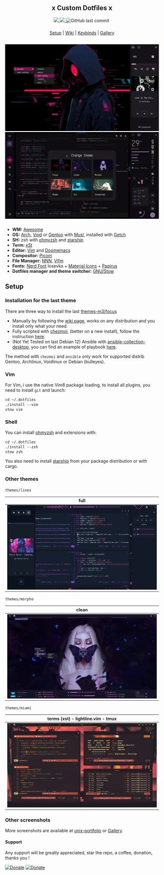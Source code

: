<h2 align="center">x Custom Dotfiles x</h2>
<p align="center">
<a href="https://github.com/szorfein/dotfiles/stargazers">
  <img src="https://img.shields.io/github/stars/szorfein/dotfiles?color=%23BB9AF7&labelColor=%231A1B26&style=for-the-badge">
</a>
<a href="https://github.com/szorfein/dotfiles/network/members/">
  <img src="https://img.shields.io/github/forks/szorfein/dotfiles?color=%237AA2F7&labelColor=%231A1B26&style=for-the-badge">
</a>
<img alt="GitHub last commit" src="https://img.shields.io/github/last-commit/szorfein/dotfiles?color=73daca&labelColor=%231A1B26&style=for-the-badge" />
<img alt="" src="https://img.shields.io/github/repo-size/szorfein/dotfiles?color=%230969da&labelColor=%231A1B26&style=for-the-badge&label=Repo" />
</p>

###

<p align="center">
<a href="https://github.com/szorfein/dotfiles#setup">Setup</a>
| <a href="https://github.com/szorfein/dotfiles/wiki">Wiki</a>
| <a href="https://github.com/szorfein/dotfiles/wiki/Keybinds">Keybinds</a>
| <a href="https://github.com/szorfein/dotfiles/wiki/Gallery">Gallery</a>
</p>

##

![focus screenshot](https://github.com/szorfein/unix-portfolio/raw/master/focus/clean.jpg)
![focus full](https://github.com/szorfein/unix-portfolio/raw/master/focus/full.jpg)

###

- **WM:** [Awesome](https://github.com/awesomeWM/awesome)
- **OS:** [Arch](https://archlinux.org/), [Void](https://voidlinux.org/) or [Gentoo](https://www.gentoo.org/) with [Musl](https://musl.libc.org/), installed with [Getch](https://github.com/szorfein/getch)
- **SH:** zsh with [ohmyzsh](https://github.com/ohmyzsh/ohmyzsh) and [starship](https://starship.rs)
- **Term:** [xSt](https://github.com/gnotclub/xst)
- **Editor:** [Vim](https://github.com/vim/vim) and [Doomemacs](https://github.com/doomemacs/doomemacs)
- **Compositor:** [Picom](https://github.com/yshui/picom)
- **File Manager:** [NNN](https://github.com/jarun/nnn), [Vifm](https://github.com/vifm/vifm)
- **Fonts:** [Nerd Font](https://www.nerdfonts.com/) Iosevka + [Material Icons](https://github.com/Templarian/MaterialDesign-Font) + [Papirus](https://github.com/PapirusDevelopmentTeam/papirus-icon-theme)
- **Dotfiles manager and theme switcher:** [GNU/Stow](https://www.gnu.org/software/stow/)

###

## Setup

### Installation for the last theme
There are three way to install the last [themes-m3/focus](#screens)
+ Manually by following the [wiki page](https://github.com/szorfein/dotfiles/tree/main/awm-m3/.config/awesome), works on any distribution and you install only what your need.
+ Fully scripted with [chezmoi](https://www.chezmoi.io/), (better on a new install), follow the instruction [here](https://github.com/szorfein/dots).
+ (Not Yet Tested on last Debian 12) Ansible with
  [ansible-collection-desktop](https://github.com/szorfein/ansible-collection-desktop),
you can find an example of playbook
[here](https://github.com/szorfein/dots/tree/ansible/home/ansible).

The method with `chezmoi` and `ansible` only work for supported distrib Gentoo, Archlinux, Voidlinux or Debian (bulleyes).  

### Vim
For Vim, i use the native Vim8 package loading, to install all plugins, you need to install `git` and launch:

    cd ~/.dotfiles
    ./install --vim
    stow vim

### Shell
You can install [ohmyzsh](https://github.com/ohmyzsh/ohmyzsh) and extensions with:

    cd ~/.dotfiles
    ./install --zsh
    stow zsh

You also need to install [starship](https://starship.rs/guide/#step-1-install-starship) from your package distribution or with cargo.

### Other themes

`themes/lines`  

| full |
|---|
| ![full](https://github.com/szorfein/unix-portfolio/raw/master/lines/full.png "lines full") |

`themes/morpho`  

| clean |
| --- |
| ![clean](https://github.com/szorfein/unix-portfolio/raw/master/morpho/clean.png "morpho clean") |

`themes/miami`  

| terms (xst) - lightline.vim - tmux |
| --- |
| ![miami screenshot](https://github.com/szorfein/unix-portfolio/raw/master/miami/terms.png "Miami") |

### Other screenshots
More screenshots are available at [unix-portfolio](https://github.com/szorfein/unix-portfolio) or [Gallery](https://github.com/szorfein/dotfiles/wiki/Gallery).

#### Support
Any support will be greatly appreciated, star the repo, a coffee, donation, thanks you !

[![Donate](https://img.shields.io/badge/don-liberapay-1ba9a4)](https://liberapay.com/szorfein) [![Donate](https://img.shields.io/badge/don-patreon-ab69f4)](https://www.patreon.com/szorfein)
